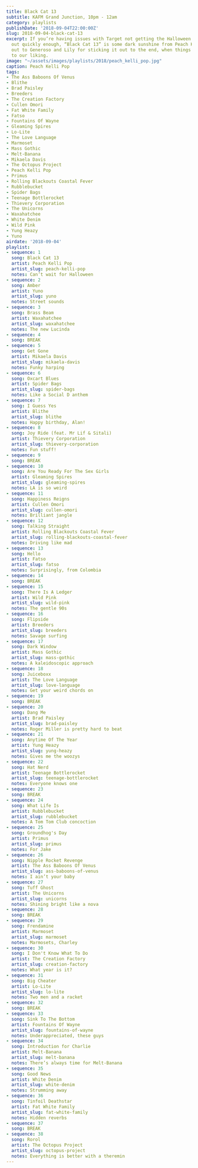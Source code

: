 ```yaml
---
title: Black Cat 13
subtitle: KAFM Grand Junction, 10pm - 12am
category: playlists
publishDate: '2018-09-04T22:00:00Z'
slug: 2018-09-04-black-cat-13
excerpt: If you’re having issues with Target not getting the Halloween decorations
  out quickly enough, “Black Cat 13” is some dark sunshine from Peach Kelli Pop. Shout
  out to Generoso and Lily for sticking it out to the end, when things got weird just
  to our liking.
image: "~/assets/images/playlists/2018/peach_kelli_pop.jpg"
caption: Peach Kelli Pop
tags:
- The Ass Baboons Of Venus
- Blithe
- Brad Paisley
- Breeders
- The Creation Factory
- Cullen Omori
- Fat White Family
- Fatso
- Fountains Of Wayne
- Gleaming Spires
- Lo-Lite
- The Love Language
- Marmoset
- Mass Gothic
- Melt-Banana
- Mikaela Davis
- The Octopus Project
- Peach Kelli Pop
- Primus
- Rolling Blackouts Coastal Fever
- Rubblebucket
- Spider Bags
- Teenage Bottlerocket
- Thievery Corporation
- The Unicorns
- Waxahatchee
- White Denim
- Wild Pink
- Yung Heazy
- Yuno
airdate: '2018-09-04'
playlist:
- sequence: 1
  song: Black Cat 13
  artist: Peach Kelli Pop
  artist_slug: peach-kelli-pop
  notes: Can’t wait for Halloween
- sequence: 2
  song: Amber
  artist: Yuno
  artist_slug: yuno
  notes: Street sounds
- sequence: 3
  song: Brass Beam
  artist: Waxahatchee
  artist_slug: waxahatchee
  notes: The new Lucinda
- sequence: 4
  song: BREAK
- sequence: 5
  song: Get Gone
  artist: Mikaela Davis
  artist_slug: mikaela-davis
  notes: Funky harping
- sequence: 6
  song: Oxcart Blues
  artist: Spider Bags
  artist_slug: spider-bags
  notes: Like a Social D anthem
- sequence: 7
  song: I Guess Yes
  artist: Blithe
  artist_slug: blithe
  notes: Happy birthday, Alan!
- sequence: 8
  song: Joy Ride (feat. Mr Lif & Sitali)
  artist: Thievery Corporation
  artist_slug: thievery-corporation
  notes: Fun stuff!
- sequence: 9
  song: BREAK
- sequence: 10
  song: Are You Ready For The Sex Girls
  artist: Gleaming Spires
  artist_slug: gleaming-spires
  notes: LA is so weird
- sequence: 11
  song: Happiness Reigns
  artist: Cullen Omori
  artist_slug: cullen-omori
  notes: Brilliant jangle
- sequence: 12
  song: Talking Straight
  artist: Rolling Blackouts Coastal Fever
  artist_slug: rolling-blackouts-coastal-fever
  notes: Driving like mad
- sequence: 13
  song: Hello
  artist: Fatso
  artist_slug: fatso
  notes: Surprisingly, from Colombia
- sequence: 14
  song: BREAK
- sequence: 15
  song: There Is A Ledger
  artist: Wild Pink
  artist_slug: wild-pink
  notes: The gentle 90s
- sequence: 16
  song: Flipside
  artist: Breeders
  artist_slug: breeders
  notes: Savage surfing
- sequence: 17
  song: Dark Window
  artist: Mass Gothic
  artist_slug: mass-gothic
  notes: A kaleidoscopic approach
- sequence: 18
  song: Juiceboxx
  artist: The Love Language
  artist_slug: love-language
  notes: Get your weird chords on
- sequence: 19
  song: BREAK
- sequence: 20
  song: Dang Me
  artist: Brad Paisley
  artist_slug: brad-paisley
  notes: Roger Miller is pretty hard to beat
- sequence: 21
  song: Anytime Of The Year
  artist: Yung Heazy
  artist_slug: yung-heazy
  notes: Gives me the woozys
- sequence: 22
  song: Hat Nerd
  artist: Teenage Bottlerocket
  artist_slug: teenage-bottlerocket
  notes: Everyone knows one
- sequence: 23
  song: BREAK
- sequence: 24
  song: What Life Is
  artist: Rubblebucket
  artist_slug: rubblebucket
  notes: A Tom Tom Club concoction
- sequence: 25
  song: Groundhog's Day
  artist: Primus
  artist_slug: primus
  notes: For Jake
- sequence: 26
  song: Nipple Rocket Revenge
  artist: The Ass Baboons Of Venus
  artist_slug: ass-baboons-of-venus
  notes: I ain’t your baby
- sequence: 27
  song: Tuff Ghost
  artist: The Unicorns
  artist_slug: unicorns
  notes: Shining bright like a nova
- sequence: 28
  song: BREAK
- sequence: 29
  song: Frendamine
  artist: Marmoset
  artist_slug: marmoset
  notes: Marmosets, Charley
- sequence: 30
  song: I Don't Know What To Do
  artist: The Creation Factory
  artist_slug: creation-factory
  notes: What year is it?
- sequence: 31
  song: Big Cheater
  artist: Lo-Lite
  artist_slug: lo-lite
  notes: Two men and a racket
- sequence: 32
  song: BREAK
- sequence: 33
  song: Sink To The Bottom
  artist: Fountains Of Wayne
  artist_slug: fountains-of-wayne
  notes: Underappreciated, these guys
- sequence: 34
  song: Introduction for Charlie
  artist: Melt-Banana
  artist_slug: melt-banana
  notes: There’s always time for Melt-Banana
- sequence: 35
  song: Good News
  artist: White Denim
  artist_slug: white-denim
  notes: Strumming away
- sequence: 36
  song: Tinfoil Deathstar
  artist: Fat White Family
  artist_slug: fat-white-family
  notes: Hidden reverbs
- sequence: 37
  song: BREAK
- sequence: 38
  song: Rorol
  artist: The Octopus Project
  artist_slug: octopus-project
  notes: Everything is better with a theremin
---
```



